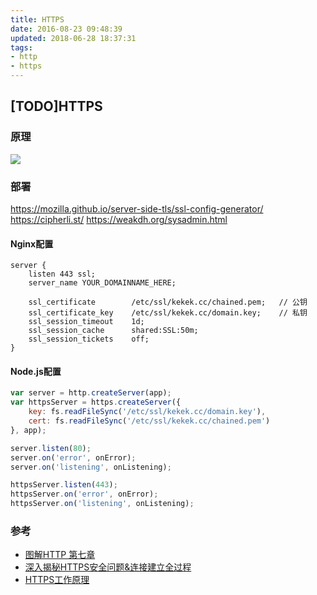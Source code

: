 ```yaml
---
title: HTTPS
date: 2016-08-23 09:48:39
updated: 2018-06-28 18:37:31
tags: 
- http
- https
---
```

## [TODO]HTTPS

### 原理
![](/images/QQ20160825-1@2x.jpg)

### 部署

<https://mozilla.github.io/server-side-tls/ssl-config-generator/>
<https://cipherli.st/>
<https://weakdh.org/sysadmin.html>

#### Nginx配置
``` nginx
server {
    listen 443 ssl;
    server_name YOUR_DOMAINNAME_HERE;

    ssl_certificate        /etc/ssl/kekek.cc/chained.pem;   // 公钥
    ssl_certificate_key    /etc/ssl/kekek.cc/domain.key;	// 私钥		
    ssl_session_timeout    1d;
    ssl_session_cache      shared:SSL:50m;
    ssl_session_tickets    off;
}
```

#### Node.js配置
``` javascript
var server = http.createServer(app);
var httpsServer = https.createServer({
    key: fs.readFileSync('/etc/ssl/kekek.cc/domain.key'),
    cert: fs.readFileSync('/etc/ssl/kekek.cc/chained.pem')
}, app);

server.listen(80);
server.on('error', onError);
server.on('listening', onListening);

httpsServer.listen(443);
httpsServer.on('error', onError);
httpsServer.on('listening', onListening);
```

### 参考
- [图解HTTP 第七章](https://book.douban.com/subject/25863515/)
- [深入揭秘HTTPS安全问题&连接建立全过程](https://zhuanlan.zhihu.com/p/22142170)
- [HTTPS工作原理](https://blog.csdn.net/sean_cd/article/details/6966130)